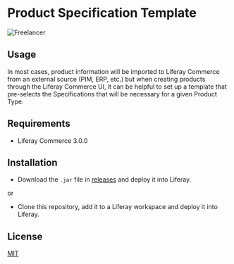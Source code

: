 # Product Specification Template

![Freelancer](doc/preview.gif
)

## Usage

In most cases, product information will be imported to Liferay Commerce from an external source (PIM, ERP, etc.) but 
when creating products through the Liferay Commerce UI, it can be helpful to set up a template that pre-selects the 
Specifications that will be necessary for a given Product Type.  

## Requirements

- Liferay Commerce 3.0.0

## Installation

- Download the `.jar` file in [releases](https://github.com/jhanda/product-specification-template/releases/tag/1.0.0) and 
deploy it into Liferay.

or

- Clone this repository, add it to a Liferay workspace and deploy it into Liferay.

## License

[MIT](LICENSE)
